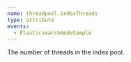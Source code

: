 ```yaml
---
name: threadpool.indexThreads
type: attribute
events:
  - ElasticsearchNodeSample
---
```


The number of threads in the index pool.